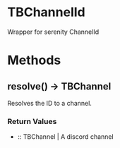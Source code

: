 # TBChannelId

 Wrapper for serenity ChannelId
# Methods

## resolve() -> TBChannel

Resolves the ID to a channel.



### Return Values
- :: TBChannel | A discord channel

